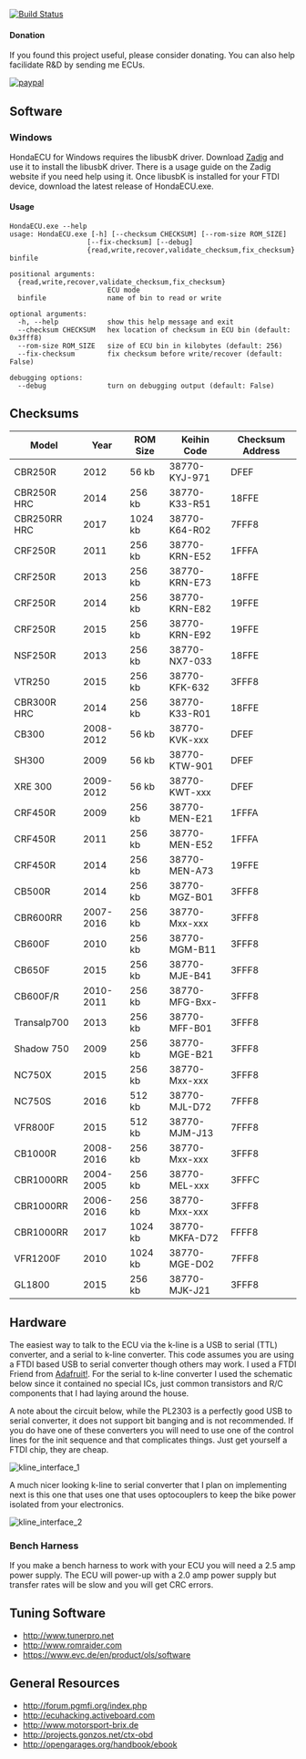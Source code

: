 [![Build Status](https://ci.appveyor.com/api/projects/status/rigvo8jwvgaxcbtp?svg=true)](https://ci.appveyor.com/project/RyanHope/hondaecu)

#### Donation

If you found this project useful, please consider donating. You can also help facilidate R&D by sending me ECUs.

[![paypal](https://www.paypalobjects.com/en_US/i/btn/btn_donateCC_LG.gif)](https://www.paypal.com/cgi-bin/webscr?cmd=_s-xclick&hosted_button_id=XL3H864LE567E)

## Software

### Windows

HondaECU for Windows requires the libusbK driver. Download [Zadig](https://zadig.akeo.ie/) and use it to install the libusbK driver. There is a usage guide on the Zadig website if you need help using it. Once libusbK is installed for your FTDI device, download the latest release of HondaECU.exe.

#### Usage

```
HondaECU.exe --help
usage: HondaECU.exe [-h] [--checksum CHECKSUM] [--rom-size ROM_SIZE]
                   [--fix-checksum] [--debug]
                   {read,write,recover,validate_checksum,fix_checksum} binfile

positional arguments:
  {read,write,recover,validate_checksum,fix_checksum}
                        ECU mode
  binfile               name of bin to read or write

optional arguments:
  -h, --help            show this help message and exit
  --checksum CHECKSUM   hex location of checksum in ECU bin (default: 0x3fff8)
  --rom-size ROM_SIZE   size of ECU bin in kilobytes (default: 256)
  --fix-checksum        fix checksum before write/recover (default: False)

debugging options:
  --debug               turn on debugging output (default: False)
```

## Checksums

| Model        | Year      | ROM Size | Keihin Code    | Checksum Address | 
|--------------|-----------|----------|----------------|------------------| 
| CBR250R      | 2012      | 56 kb    | 38770-KYJ-971  | DFEF             | 
| CBR250R HRC  | 2014      | 256 kb   | 38770-K33-R51  | 18FFE            | 
| CBR250RR HRC | 2017      | 1024 kb  | 38770-K64-R02  | 7FFF8            | 
| CRF250R      | 2011      | 256 kb   | 38770-KRN-E52  | 1FFFA            | 
| CRF250R      | 2013      | 256 kb   | 38770-KRN-E73  | 18FFE            | 
| CRF250R      | 2014      | 256 kb   | 38770-KRN-E82  | 19FFE            | 
| CRF250R      | 2015      | 256 kb   | 38770-KRN-E92  | 19FFE            | 
| NSF250R      | 2013      | 256 kb   | 38770-NX7-033  | 18FFE            | 
| VTR250       | 2015      | 256 kb   | 38770-KFK-632  | 3FFF8            | 
| CBR300R HRC  | 2014      | 256 kb   | 38770-K33-R01  | 18FFE            | 
| CB300        | 2008-2012 | 56 kb    | 38770-KVK-xxx  | DFEF             | 
| SH300        | 2009      | 56 kb    | 38770-KTW-901  | DFEF             | 
| XRE 300      | 2009-2012 | 56 kb    | 38770-KWT-xxx  | DFEF             | 
| CRF450R      | 2009      | 256 kb   | 38770-MEN-E21  | 1FFFA            | 
| CRF450R      | 2011      | 256 kb   | 38770-MEN-E52  | 1FFFA            | 
| CRF450R      | 2014      | 256 kb   | 38770-MEN-A73  | 19FFE            | 
| CB500R       | 2014      | 256 kb   | 38770-MGZ-B01  | 3FFF8            | 
| CBR600RR     | 2007-2016 | 256 kb   | 38770-Mxx-xxx  | 3FFF8            | 
| CB600F       | 2010      | 256 kb   | 38770-MGM-B11  | 3FFF8            | 
| CB650F       | 2015      | 256 kb   | 38770-MJE-B41  | 3FFF8            | 
| CB600F/R     | 2010-2011 | 256 kb   | 38770-MFG-Bxx- | 3FFF8            | 
| Transalp700  | 2013      | 256 kb   | 38770-MFF-B01  | 3FFF8            | 
| Shadow 750   | 2009      | 256 kb   | 38770-MGE-B21  | 3FFF8            | 
| NC750X       | 2015      | 256 kb   | 38770-Mxx-xxx  | 3FFF8            | 
| NC750S       | 2016      | 512 kb   | 38770-MJL-D72  | 7FFF8            | 
| VFR800F      | 2015      | 512 kb   | 38770-MJM-J13  | 7FFF8            | 
| CB1000R      | 2008-2016 | 256 kb   | 38770-Mxx-xxx  | 3FFF8            | 
| CBR1000RR    | 2004-2005 | 256 kb   | 38770-MEL-xxx  | 3FFFC            | 
| CBR1000RR    | 2006-2016 | 256 kb   | 38770-Mxx-xxx  | 3FFF8            | 
| CBR1000RR    | 2017      | 1024 kb  | 38770-MKFA-D72 | FFFF8            | 
| VFR1200F     | 2010      | 1024 kb  | 38770-MGE-D02  | 7FFF8            | 
| GL1800       | 2015      | 256 kb   | 38770-MJK-J21  | 3FFF8            | 


## Hardware

The easiest way to talk to the ECU via the k-line is a USB to serial (TTL) converter,
and a serial to k-line converter. This code assumes you are using a FTDI based USB to
serial converter though others may work. I used a FTDI Friend from [Adafruit!](https://www.adafruit.com/product/284).
For the serial to k-line converter I used the schematic below since it contained no
special ICs, just common transistors and R/C components that I had laying around the house.

A note about the circuit below, while the PL2303 is a perfectly good USB to serial converter, it does not support bit banging and is not recommended. If you do have one of these converters you will need to use one of the control lines for the init sequence and that complicates things. Just get yourself a FTDI chip, they are cheap.

![kline_interface_1](http://pinoutguide.com/images/upload/pinout_117944425_image.png)

A much nicer looking k-line to serial converter that I plan on implementing next is
this one that uses one that uses optocouplers to keep the bike power isolated from
your electronics.

![kline_interface_2](http://projects.gonzos.net/wp-content/uploads/2017/04/CTX-kline-interface-1024x514.png)


### Bench Harness

If you make a bench harness to work with your ECU you will need a 2.5 amp power supply. The ECU will power-up with a 2.0 amp power supply but transfer rates will be slow and you will get CRC errors.

## Tuning Software

* http://www.tunerpro.net
* http://www.romraider.com
* https://www.evc.de/en/product/ols/software


## General Resources

* http://forum.pgmfi.org/index.php
* http://ecuhacking.activeboard.com
* http://www.motorsport-brix.de
* http://projects.gonzos.net/ctx-obd
* http://opengarages.org/handbook/ebook

